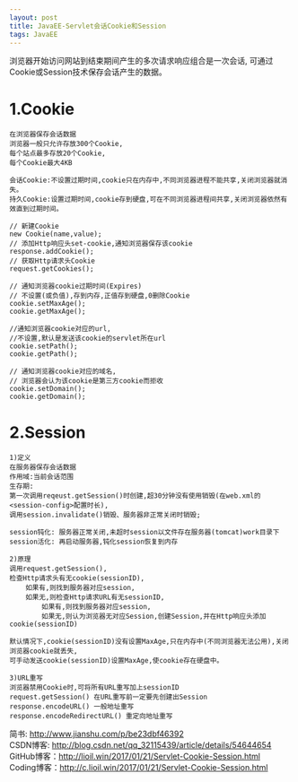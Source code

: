 ```yaml
---
layout: post
title: JavaEE-Servlet会话Cookie和Session
tags: JavaEE
---
```

浏览器开始访问网站到结束期间产生的多次请求响应组合是一次会话,
可通过Cookie或Session技术保存会话产生的数据。

# 1.Cookie
	在浏览器保存会话数据
	浏览器一般只允许存放300个Cookie,
	每个站点最多存放20个Cookie,
	每个Cookie最大4KB
	
	会话Cookie:不设置过期时间,cookie只在内存中,不同浏览器进程不能共享,关闭浏览器就消失。
	持久Cookie:设置过期时间,cookie存到硬盘,可在不同浏览器进程间共享,关闭浏览器依然有效直到过期时间。

	// 新建Cookie
	new Cookie(name,value);
	// 添加Http响应头set-cookie,通知浏览器保存该cookie
	response.addCookie();
	// 获取Http请求头Cookie
	request.getCookies();

	// 通知浏览器cookie过期时间(Expires)
	// 不设置(或负值),存到内存,正值存到硬盘,0删除Cookie
	cookie.setMaxAge();
	cookie.getMaxAge();

	//通知浏览器cookie对应的url,
	//不设置,默认是发送该cookie的servlet所在url
	cookie.setPath();
	cookie.getPath();

	// 通知浏览器cookie对应的域名,
	// 浏览器会认为该cookie是第三方cookie而拒收
	cookie.setDomain();
	cookie.getDomain();


# 2.Session
	1)定义
	在服务器保存会话数据
	作用域:当前会话范围
	生存期:
	第一次调用reqeust.getSession()时创建,超30分钟没有使用销毁(在web.xml的<session-config>配置时长),
	调用session.invalidate()销毁、服务器非正常关闭时销毁;

	session钝化: 服务器正常关闭,未超时session以文件存在服务器(tomcat)work目录下
	session活化: 再启动服务器,钝化session恢复到内存

	2)原理
	调用request.getSession(),
	检查Http请求头有无cookie(sessionID),
		如果有,则找到服务器对应session,
		如果无,则检查Http请求URL有无sessionID,
			如果有,则找到服务器对应session,
			如果无,则认为浏览器无对应Session,创建Session,并在Http响应头添加cookie(sessionID)
			
	默认情况下,cookie(sessionID)没有设置MaxAge,只在内存中(不同浏览器无法公用),关闭浏览器cookie就丢失,
	可手动发送cookie(sessionID)设置MaxAge,使cookie存在硬盘中。
	
	3)URL重写
	浏览器禁用Cookie时,可将所有URL重写加上sessionID
	request.getSession() 在URL重写前一定要先创建出Session
	response.encodeURL() 一般地址重写
	response.encodeRedirectURL() 重定向地址重写
	
简书: http://www.jianshu.com/p/be23dbf46392   
CSDN博客: http://blog.csdn.net/qq_32115439/article/details/54644654   
GitHub博客：http://lioil.win/2017/01/21/Servlet-Cookie-Session.html  
Coding博客：http://c.lioil.win/2017/01/21/Servlet-Cookie-Session.html